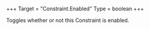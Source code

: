 +++
Target = "Constraint.Enabled"
Type = boolean
+++

Toggles whether or not this Constraint is enabled.